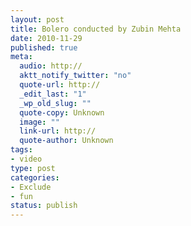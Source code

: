 ```yaml
--- 
layout: post
title: Bolero conducted by Zubin Mehta
date: 2010-11-29
published: true
meta: 
  audio: http://
  aktt_notify_twitter: "no"
  quote-url: http://
  _edit_last: "1"
  _wp_old_slug: ""
  quote-copy: Unknown
  image: ""
  link-url: http://
  quote-author: Unknown
tags: 
- video
type: post
categories: 
- Exclude
- fun
status: publish
---
```



<object height="344" classid="clsid:d27cdb6e-ae6d-11cf-96b8-444553540000" codebase="http://download.macromedia.com/pub/shockwave/cabs/flash/swflash.cab#version=6,0,40,0" width="425"><param name="allowFullScreen" value="true" /><param name="allowscriptaccess" value="always" /><param name="src" value="http://www.youtube.com/v/iPGuw4CtD8A?fs=1&amp;hl=en_US" /><param name="allowfullscreen" value="true" /><embed allowfullscreen="true" src="http://www.youtube.com/v/iPGuw4CtD8A?fs=1&amp;hl=en_US" allowscriptaccess="always" type="application/x-shockwave-flash" height="344" width="425"></embed></object>
